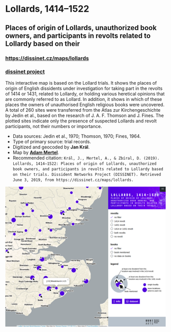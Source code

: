 # Lollards, 1414–1522

## Places of origin of Lollards, unauthorized book owners, and participants in revolts related to Lollardy based on their

### https://dissinet.cz/maps/lollards

### [dissinet project](http://dissinet.cz)

This interactive map is based on the Lollard trials. It shows the places of origin of English dissidents under investigation for taking part in the revolts of 1414 or 1431, related to Lollardy, or holding various heretical opinions that are commonly referred to as Lollard. In addition, it shows in which of these places the owners of unauthorised English religious books were uncovered. A total of 260 sites were transferred from the Atlas zur Kirchengeschichte by Jedin et al., based on the research of J. A. F. Thomson and J. Fines. The plotted sites indicate only the presence of suspected Lollards and revolt participants, not their numbers or importance.

- Data sources: Jedin et al., 1970; Thomson, 1970; Fines, 1964.
- Type of primary source: trial records.
- Digitized and geocoded by **Jan Král**.
- Map by [**Adam Mertel**](https://github.com/adammertel).
- Recommended citation: `Král, J., Mertel, A., & Zbíral, D. (2019). Lollards, 1414–1522: Places of origin of Lollards, unauthorized book owners, and participants in revolts related to Lollardy based on their trials. Dissident Networks Project (DISSINET). Retrieved June 3, 2019, from https://dissinet.cz/maps/lollards.`

![lollards map screen](./assets/screen.png)
